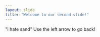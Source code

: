 ```yaml
---
layout: slide
title: "Welcome to our second slide!"
---
```

"i hate sand"
Use the left arrow to go back!
